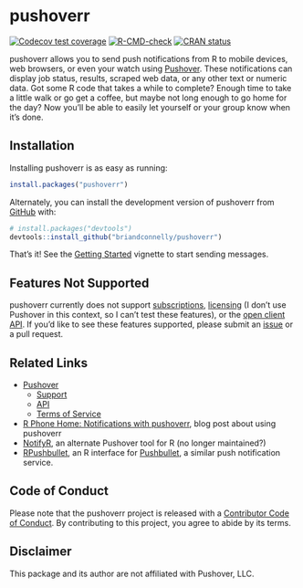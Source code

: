 
<!-- README.md is generated from README.Rmd. Please edit that file -->

# pushoverr

<!-- badges: start -->

[![Codecov test
coverage](https://codecov.io/gh/briandconnelly/pushoverr/branch/master/graph/badge.svg)](https://app.codecov.io/gh/briandconnelly/pushoverr?branch=master)
[![R-CMD-check](https://github.com/briandconnelly/pushoverr/workflows/R-CMD-check/badge.svg)](https://github.com/briandconnelly/pushoverr/actions)
[![CRAN
status](https://www.r-pkg.org/badges/version/pushoverr)](https://CRAN.R-project.org/package=pushoverr)
<!-- badges: end -->

pushoverr allows you to send push notifications from R to mobile
devices, web browsers, or even your watch using
[Pushover](https://pushover.net/). These notifications can display job
status, results, scraped web data, or any other text or numeric data.
Got some R code that takes a while to complete? Enough time to take a
little walk or go get a coffee, but maybe not long enough to go home for
the day? Now you’ll be able to easily let yourself or your group know
when it’s done.

## Installation

Installing pushoverr is as easy as running:

``` r
install.packages("pushoverr")
```

Alternately, you can install the development version of pushoverr from
[GitHub](https://github.com/) with:

``` r
# install.packages("devtools")
devtools::install_github("briandconnelly/pushoverr")
```

That’s it! See the [Getting
Started](https://briandconnelly.github.io/pushoverr/articles/getting_started.html)
vignette to start sending messages.

## Features Not Supported

pushoverr currently does not support
[subscriptions](https://pushover.net/api/subscriptions/),
[licensing](https://pushover.net/api/licensing/) (I don’t use Pushover
in this context, so I can’t test these features), or the [open client
API](https://pushover.net/api/client/). If you’d like to see these
features supported, please submit an
[issue](https://github.com/briandconnelly/pushoverr/issues) or a pull
request.

## Related Links

-   [Pushover](https://pushover.net/)
    -   [Support](https://support.pushover.net/)
    -   [API](https://pushover.net/api/)
    -   [Terms of Service](https://pushover.net/terms/)
-   [R Phone Home: Notifications with
    pushoverr](http://bconnelly.net/2016/11/R-phone-home/), blog post
    about using pushoverr
-   [NotifyR](https://cran.r-project.org/package=notifyR), an alternate
    Pushover tool for R (no longer maintained?)
-   [RPushbullet](https://eddelbuettel.github.io/rpushbullet/), an R
    interface for [Pushbullet](https://www.pushbullet.com/), a similar
    push notification service.

## Code of Conduct

Please note that the pushoverr project is released with a [Contributor
Code of
Conduct](https://contributor-covenant.org/version/2/0/CODE_OF_CONDUCT.html).
By contributing to this project, you agree to abide by its terms.

## Disclaimer

This package and its author are not affiliated with Pushover, LLC.
